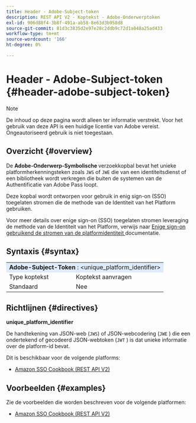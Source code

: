 ```yaml
---
title: Header - Adobe-Subject-token
description: REST API V2 - Koptekst - Adobe-Onderwerptoken
exl-id: 906d88f4-3b8f-491a-ab58-8e63d3b958d8
source-git-commit: 81d3c3835d2e97e28c2ddb9c72d1a048a25ad433
workflow-type: tm+mt
source-wordcount: '166'
ht-degree: 0%

---
```


# Header - Adobe-Subject-token {#header-adobe-subject-token}

>[!NOTE]
>
> De inhoud op deze pagina wordt alleen ter informatie verstrekt. Voor het gebruik van deze API is een huidige licentie van Adobe vereist. Ongeautoriseerd gebruik is niet toegestaan.

## Overzicht {#overview}

De <b> Adobe-Onderwerp-Symbolische </b> verzoekkopbal bevat het unieke platformherkenningsteken zoals `JWS` of `JWE` die van een identiteitsdienst of een bibliotheek wordt verkregen die buiten de systemen van de Authentificatie van Adobe Pass loopt.

Deze kopbal wordt ontworpen voor gebruik in enig sign-on (SSO) toegelaten stromen die de methode van de Identiteit van het Platform gebruiken.

Voor meer details over enige sign-on (SSO) toegelaten stromen leveraging de methode van de Identiteit van het Platform, verwijs naar [ Enige sign-on gebruikend de stromen van de platformidentiteit ](../../flows/single-sign-on-access-flows/rest-api-v2-single-sign-on-platform-identity-flows.md) documentatie.

## Syntaxis {#syntax}

<table style="table-layout:auto">
   <tr>
      <td style="background-color: #DEEBFF;" colspan="2"><b> Adobe-Subject-Token </b>: &lt;unique_platform_identifier&gt;</td>
   </tr>
   <tr>
      <td>Type koptekst</td>
      <td>Koptekst aanvragen</td>
   </tr>
   <tr>
      <td>Standaard</td>
      <td>Nee</td>
   </tr>
</table>

## Richtlijnen {#directives}

<b> unique_platform_identifier </b>

De handtekening van JSON-web (`JWS`) of JSON-webcodering (`JWE` ) die een ondertekend of gecodeerd JSON-webtoken (`JWT` ) is dat unieke informatie over de platform-id bevat.

Dit is beschikbaar voor de volgende platforms:

* [Amazon SSO Cookbook (REST API V2)](../../../../features-standard/sso-access/platform-sso/amazon-single-sign-on/amazon-sso-cookbook-rest-api-v2.md)

## Voorbeelden {#examples}

Zie de voorbeelden die worden beschreven voor de volgende platformen:

* [Amazon SSO Cookbook (REST API V2)](../../../../features-standard/sso-access/platform-sso/amazon-single-sign-on/amazon-sso-cookbook-rest-api-v2.md)
